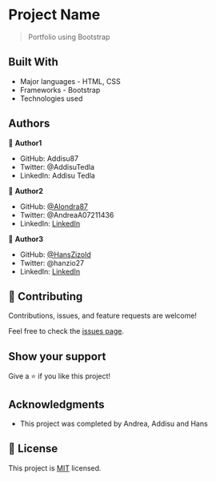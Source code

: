 # Project Name

> Portfolio using Bootstrap

## Built With

- Major languages - HTML, CSS
- Frameworks - Bootstrap
- Technologies used

## Authors

👤 **Author1**

- GitHub: Addisu87
- Twitter: @AddisuTedla
- LinkedIn: Addisu Tedla

👤 **Author2** 
- GitHub: [@Alondra87](https://github.com/Alondra87) 
- Twitter: @AndreaA07211436 
- LinkedIn: [LinkedIn](https://www.linkedin.com/in/andrea-a-384903224/) 

👤 **Author3** 
- GitHub: [@HansZizold](https://github.com/HansZizold)
- Twitter: @hanzio27
- LinkedIn: [LinkedIn](https://www.linkedin.com/in/hans-paul-zizold-37129037/) 


## 🤝 Contributing

Contributions, issues, and feature requests are welcome!

Feel free to check the [issues page](../../issues/).

## Show your support

Give a ⭐️ if you like this project!

## Acknowledgments

- This project was completed by Andrea, Addisu and Hans

## 📝 License

This project is [MIT](./MIT.md) licensed.
